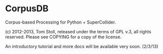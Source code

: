 CorpusDB
========

Corpus-based Processing for Python + SuperCollider.

(c) 2012-2013, Tom Stoll, released under the terms of GPL v.3, all rights reserved. Please see COPYING for a copy of the license.

An introductory tutorial and more docs will be available very soon. (2/3/13)

